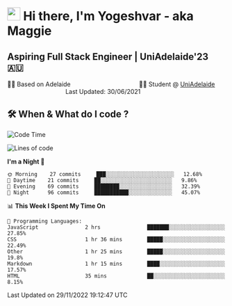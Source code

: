 <h1><img src="https://emojis.slackmojis.com/emojis/images/1531849430/4246/blob-sunglasses.gif?1531849430" width="30"/> Hi there, I'm Yogeshvar - aka Maggie</h1>

## Aspiring Full Stack Engineer | UniAdelaide'23 🇦🇺  
🏂🏻  Based on Adelaide &nbsp;&nbsp;&nbsp;&nbsp;&nbsp;&nbsp;&nbsp;&nbsp;&nbsp;&nbsp;&nbsp;&nbsp;&nbsp;&nbsp;&nbsp;&nbsp;&nbsp;&nbsp;&nbsp;&nbsp;&nbsp;&nbsp;&nbsp;&nbsp;&nbsp;&nbsp;&nbsp;&nbsp;&nbsp;&nbsp;&nbsp;&nbsp;&nbsp;&nbsp;&nbsp;&nbsp;&nbsp;&nbsp;&nbsp;👨‍💻 Student @ [UniAdelaide](https://www.adelaide.edu.au)   &nbsp;&nbsp;&nbsp;&nbsp;&nbsp;&nbsp;&nbsp;&nbsp;&nbsp;&nbsp;&nbsp;&nbsp;&nbsp;&nbsp;&nbsp;&nbsp;&nbsp;&nbsp;&nbsp;&nbsp;&nbsp;&nbsp;&nbsp;&nbsp;&nbsp;&nbsp;&nbsp;&nbsp;&nbsp;&nbsp;&nbsp;&nbsp; &nbsp;Last Updated: 30/06/2021

## 🛠 When & What do I code ?  

<!--START_SECTION:waka-->
![Code Time](http://img.shields.io/badge/Code%20Time-1%2C848%20hrs%2057%20mins-blue)

![Lines of code](https://img.shields.io/badge/From%20Hello%20World%20I%27ve%20Written-2%20Million%20lines%20of%20code-blue)

**I'm a Night 🦉** 

```text
🌞 Morning    27 commits     ███░░░░░░░░░░░░░░░░░░░░░░   12.68% 
🌆 Daytime    21 commits     ██░░░░░░░░░░░░░░░░░░░░░░░   9.86% 
🌃 Evening    69 commits     ████████░░░░░░░░░░░░░░░░░   32.39% 
🌙 Night      96 commits     ███████████░░░░░░░░░░░░░░   45.07%

```


📊 **This Week I Spent My Time On** 

```text
💬 Programming Languages: 
JavaScript               2 hrs               ███████░░░░░░░░░░░░░░░░░░   27.85% 
CSS                      1 hr 36 mins        █████░░░░░░░░░░░░░░░░░░░░   22.49% 
Other                    1 hr 25 mins        █████░░░░░░░░░░░░░░░░░░░░   19.8% 
Markdown                 1 hr 15 mins        ████░░░░░░░░░░░░░░░░░░░░░   17.57% 
HTML                     35 mins             ██░░░░░░░░░░░░░░░░░░░░░░░   8.15%

```


 Last Updated on 29/11/2022 19:12:47 UTC
<!--END_SECTION:waka-->
